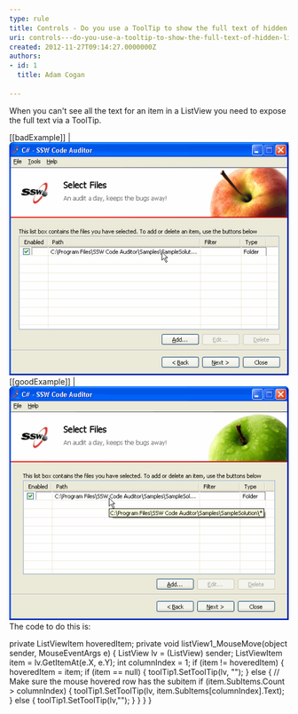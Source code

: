 ```yaml
---
type: rule
title: Controls - Do you use a ToolTip to show the full text of hidden ListView data?
uri: controls---do-you-use-a-tooltip-to-show-the-full-text-of-hidden-listview-data
created: 2012-11-27T09:14:27.0000000Z
authors:
- id: 1
  title: Adam Cogan

---
```


When you can't see all the text for an item in a ListView you need to expose the full text via a ToolTip.
    
[[badExample]]
| ![Users can't see all the text and the ListView doesn't use a Tooltip](../../assets/ListViewWithoutToolTip.gif)
[[goodExample]]
| ![Users can't see all the text, but the ListView shows all the text via a Tooltip](../../assets/ListViewWithToolTip.gif)
The code to do this is:

private ListViewItem hoveredItem;
 private void listView1\_MouseMove(object sender, MouseEventArgs e)
 { 
 ListView lv = (ListView) sender; 
 ListViewItem item = lv.GetItemAt(e.X, e.Y);
 int columnIndex = 1;
 if (item != hoveredItem)
 { 
 hoveredItem = item; 
 if (item == null) 
 { 
 toolTip1.SetToolTip(lv, ""); 
 } 
 else 
 { 
 // Make sure the mouse hovered row has the subitem 
 if (item.SubItems.Count > columnIndex)
 { 
 toolTip1.SetToolTip(lv, item.SubItems[columnIndex].Text);
 } 
 else 
 { 
 toolTip1.SetToolTip(lv,""); 
 } 
 } 
 } 
 }
